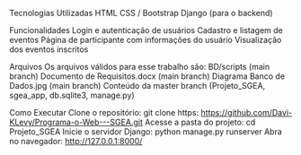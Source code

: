 Tecnologias Utilizadas
HTML
CSS / Bootstrap
Django (para o backend)

Funcionalidades
Login e autenticação de usuários
Cadastro e listagem de eventos
Página de participante com informações do usuário
Visualização dos eventos inscritos

Arquivos
Os arquivos válidos para esse trabalho são:
  BD/scripts (main branch)
  Documento de Requisitos.docx (main branch)
  Diagrama Banco de Dados.jpg (main branch)
  Conteúdo da master branch (Projeto_SGEA, sgea_app, db.sqlite3, manage.py)
  
  
Como Executar
Clone o repositório:
git clone https: https://github.com/Davi-KLevy/Programa-o-Web---SGEA.git
Acesse a pasta do projeto:
cd Projeto_SGEA
Inicie o servidor Django:
python manage.py runserver
Abra no navegador:
http://127.0.0.1:8000/
